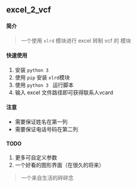## excel_2_vcf

#### 简介

> 一个使用 `xlrd` 模块进行 excel 转制 vcf 的 模块

#### 快速使用

1. 安装 `python 3`
2. 使用 `pip` 安装 `xlrd`模块 
3. 使用 `python 3 ` 运行脚本
4. 输入 excel 文件路径即可获得联系人vcard

#### 注意

- 需要保证姓名在第一列
- 需要保证电话号码在第二列

#### TODO

1. 更多可自定义参数
2. 一个好看的图形界面（在很久的将来）

>一个来自生活的碎碎念